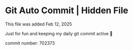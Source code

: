 # Git Auto Commit | Hidden File

This file was added Feb 12, 2025

Just for fun and keeping my daily git commit active 🤪

commit number: 702373
